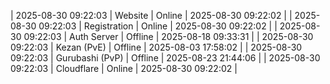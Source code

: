 | 2025-08-30 09:22:03 | Website | Online | 2025-08-30 09:22:02 |
| 2025-08-30 09:22:03 | Registration | Online | 2025-08-30 09:22:02 |
| 2025-08-30 09:22:03 | Auth Server | Offline | 2025-08-18 09:33:31 |
| 2025-08-30 09:22:03 | Kezan (PvE) | Offline | 2025-08-03 17:58:02 |
| 2025-08-30 09:22:03 | Gurubashi (PvP) | Offline | 2025-08-23 21:44:06 |
| 2025-08-30 09:22:03 | Cloudflare | Online | 2025-08-30 09:22:02 |
